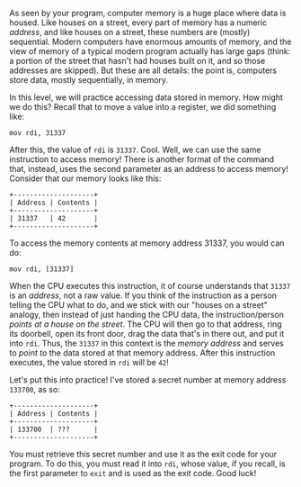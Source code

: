 As seen by your program, computer memory is a huge place where data is housed.
Like houses on a street, every part of memory has a numeric _address_, and like houses on a street, these numbers are (mostly) sequential.
Modern computers have enormous amounts of memory, and the view of memory of a typical modern program actually has large gaps (think: a portion of the street that hasn't had houses built on it, and so those addresses are skipped).
But these are all details: the point is, computers store data, mostly sequentially, in memory.

In this level, we will practice accessing data stored in memory.
How might we do this?
Recall that to move a value into a register, we did something like:

```assembly
mov rdi, 31337
```

After this, the value of `rdi` is `31337`.
Cool.
Well, we can use the same instruction to access memory!
There is another format of the command that, instead, uses the second parameter as an address to access memory!
Consider that our memory looks like this:

```none
+--------------------+
| Address | Contents |
+--------------------+
| 31337   | 42       |
+--------------------+
```

To access the memory contents at memory address 31337, you would can do:

```assembly
mov rdi, [31337]
```

When the CPU executes this instruction, it of course understands that `31337` is an _address_, not a raw value.
If you think of the instruction as a person telling the CPU what to do, and we stick with our "houses on a street" analogy, then instead of just handing the CPU data, the instruction/person _points at a house on the street_.
The CPU will then go to that address, ring its doorbell, open its front door, drag the data that's in there out, and put it into `rdi`.
Thus, the `31337` in this context is the _memory address_ and serves to _point to_ the data stored at that memory address.
After this instruction executes, the value stored in `rdi` will be `42`!

Let's put this into practice!
I've stored a secret number at memory address `133700`, as so:

```none
+--------------------+
| Address | Contents |
+--------------------+
| 133700  | ???      |
+--------------------+
```

You must retrieve this secret number and use it as the exit code for your program.
To do this, you must read it into `rdi`, whose value, if you recall, is the first parameter to `exit` and is used as the exit code.
Good luck!
